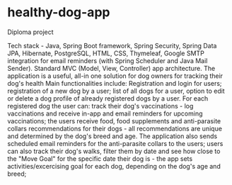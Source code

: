# healthy-dog-app
Diploma project

Tech stack - Java, Spring Boot framework, Spring Security, Spring Data JPA, Hibernate, PostgreSQL, HTML, CSS, Thymeleaf, Google SMTP integration for email reminders (with Spring Scheduler and Java Mail Sender). Standard MVC (Model, View, Controller) app architecture.
The application is a useful, all-in one solution for dog owners for tracking their dog's health
Main functionalities include: Registration and login for users; registration of a new dog by a user; list of all dogs for a user, option to edit or delete a dog profile of already registered dogs by a user. For each registered dog the user can: track their dog's vaccinations - log vaccinations and receive in-app and email reminders for upcoming vaccinations; the users receive food, food supplements and anti-parasite collars recommendations for their dogs - all recommendations are unique and determined by the dog's breed and age. The application also sends scheduled email reminders for the anti-parasite collars to the users; users can also track their dog's walks, filter them by date and see how close to the "Move Goal" for the specific date their dog is - the app sets activities/excercising goal for each dog, depending on the dog's age and breed;

